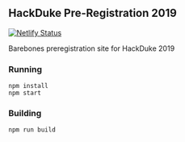 ## HackDuke Pre-Registration 2019

[![Netlify Status](https://api.netlify.com/api/v1/badges/a170bc83-8e60-464d-a713-6de5dfd146ec/deploy-status)](https://app.netlify.com/sites/hackduke-prereg-2019/deploys)

Barebones preregistration site for HackDuke 2019

### Running

    npm install
    npm start

### Building

    npm run build
